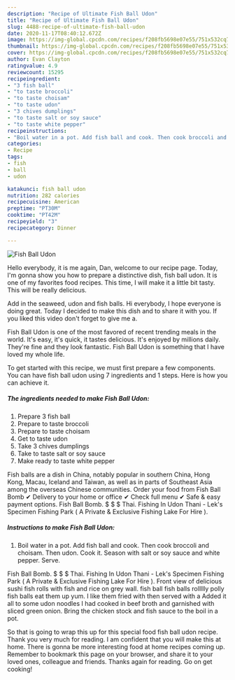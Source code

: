 ```yaml
---
description: "Recipe of Ultimate Fish Ball Udon"
title: "Recipe of Ultimate Fish Ball Udon"
slug: 4488-recipe-of-ultimate-fish-ball-udon
date: 2020-11-17T08:40:12.672Z
image: https://img-global.cpcdn.com/recipes/f208fb5698e07e55/751x532cq70/fish-ball-udon-recipe-main-photo.jpg
thumbnail: https://img-global.cpcdn.com/recipes/f208fb5698e07e55/751x532cq70/fish-ball-udon-recipe-main-photo.jpg
cover: https://img-global.cpcdn.com/recipes/f208fb5698e07e55/751x532cq70/fish-ball-udon-recipe-main-photo.jpg
author: Evan Clayton
ratingvalue: 4.9
reviewcount: 15295
recipeingredient:
- "3 fish ball"
- "to taste broccoli"
- "to taste choisam"
- "to taste udon"
- "3 chives dumplings"
- "to taste salt or soy sauce"
- "to taste white pepper"
recipeinstructions:
- "Boil water in a pot. Add fish ball and cook. Then cook broccoli and choisam. Then udon. Cook it. Season with salt or soy sauce and white pepper. Serve."
categories:
- Recipe
tags:
- fish
- ball
- udon

katakunci: fish ball udon 
nutrition: 282 calories
recipecuisine: American
preptime: "PT30M"
cooktime: "PT42M"
recipeyield: "3"
recipecategory: Dinner

---
```



![Fish Ball Udon](https://img-global.cpcdn.com/recipes/f208fb5698e07e55/751x532cq70/fish-ball-udon-recipe-main-photo.jpg)

Hello everybody, it is me again, Dan, welcome to our recipe page. Today, I'm gonna show you how to prepare a distinctive dish, fish ball udon. It is one of my favorites food recipes. This time, I will make it a little bit tasty. This will be really delicious.

Add in the seaweed, udon and fish balls. Hi everybody, I hope everyone is doing great. Today I decided to make this dish and to share it with you. If you liked this video don&#39;t forget to give me a.

Fish Ball Udon is one of the most favored of recent trending meals in the world. It's easy, it's quick, it tastes delicious. It's enjoyed by millions daily. They're fine and they look fantastic. Fish Ball Udon is something that I have loved my whole life.


To get started with this recipe, we must first prepare a few components. You can have fish ball udon using 7 ingredients and 1 steps. Here is how you can achieve it.

<!--inarticleads1-->

##### The ingredients needed to make Fish Ball Udon:

1. Prepare 3 fish ball
1. Prepare to taste broccoli
1. Prepare to taste choisam
1. Get to taste udon
1. Take 3 chives dumplings
1. Take to taste salt or soy sauce
1. Make ready to taste white pepper


Fish balls are a dish in China, notably popular in southern China, Hong Kong, Macau, Iceland and Taiwan, as well as in parts of Southeast Asia among the overseas Chinese communities. Order your food from Fish Ball Bomb ✔ Delivery to your home or office ✔ Check full menu ✔ Safe &amp; easy payment options. Fish Ball Bomb. $ $ $ Thai. Fishing In Udon Thani - Lek&#39;s Specimen Fishing Park ( A Private &amp; Exclusive Fishing Lake For Hire ). 

<!--inarticleads2-->

##### Instructions to make Fish Ball Udon:

1. Boil water in a pot. Add fish ball and cook. Then cook broccoli and choisam. Then udon. Cook it. Season with salt or soy sauce and white pepper. Serve.


Fish Ball Bomb. $ $ $ Thai. Fishing In Udon Thani - Lek&#39;s Specimen Fishing Park ( A Private &amp; Exclusive Fishing Lake For Hire ). Front view of delicious sushi fish rolls with fish and rice on grey wall. fish ball fish balls rollllly polly fish balls eat them up yum. I like them fried with then served with a Added it all to some udon noodles I had cooked in beef broth and garnished with sliced green onion. Bring the chicken stock and fish sauce to the boil in a pot. 

So that is going to wrap this up for this special food fish ball udon recipe. Thank you very much for reading. I am confident that you will make this at home. There is gonna be more interesting food at home recipes coming up. Remember to bookmark this page on your browser, and share it to your loved ones, colleague and friends. Thanks again for reading. Go on get cooking!
